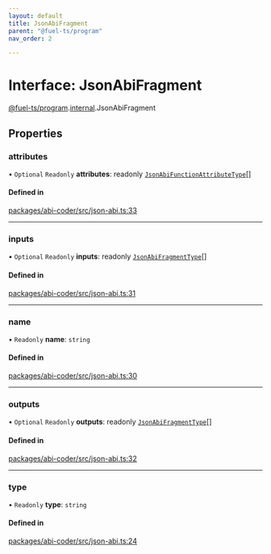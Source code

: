 ```yaml
---
layout: default
title: JsonAbiFragment
parent: "@fuel-ts/program"
nav_order: 2

---
```


# Interface: JsonAbiFragment

[@fuel-ts/program](../index.md).[internal](../namespaces/internal.md).JsonAbiFragment

## Properties

### attributes

• `Optional` `Readonly` **attributes**: readonly [`JsonAbiFunctionAttributeType`](internal-JsonAbiFunctionAttributeType.md)[]

#### Defined in

[packages/abi-coder/src/json-abi.ts:33](https://github.com/FuelLabs/fuels-ts/blob/master/packages/abi-coder/src/json-abi.ts#L33)

___

### inputs

• `Optional` `Readonly` **inputs**: readonly [`JsonAbiFragmentType`](internal-JsonAbiFragmentType.md)[]

#### Defined in

[packages/abi-coder/src/json-abi.ts:31](https://github.com/FuelLabs/fuels-ts/blob/master/packages/abi-coder/src/json-abi.ts#L31)

___

### name

• `Readonly` **name**: `string`

#### Defined in

[packages/abi-coder/src/json-abi.ts:30](https://github.com/FuelLabs/fuels-ts/blob/master/packages/abi-coder/src/json-abi.ts#L30)

___

### outputs

• `Optional` `Readonly` **outputs**: readonly [`JsonAbiFragmentType`](internal-JsonAbiFragmentType.md)[]

#### Defined in

[packages/abi-coder/src/json-abi.ts:32](https://github.com/FuelLabs/fuels-ts/blob/master/packages/abi-coder/src/json-abi.ts#L32)

___

### type

• `Readonly` **type**: `string`

#### Defined in

[packages/abi-coder/src/json-abi.ts:24](https://github.com/FuelLabs/fuels-ts/blob/master/packages/abi-coder/src/json-abi.ts#L24)
